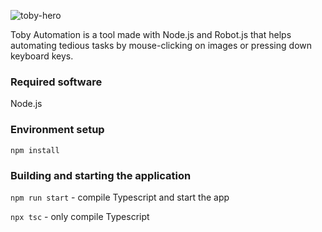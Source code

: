 
![toby-hero](https://user-images.githubusercontent.com/43781236/178103379-a3ada7ee-0956-4308-96fd-624dbaad4171.png)

Toby Automation is a tool made with Node.js and Robot.js that helps automating tedious tasks by mouse-clicking on images or pressing down keyboard keys.

### Required software

Node.js

### Environment setup

`npm install`

### Building and starting the application

`npm run start` - compile Typescript and start the app

`npx tsc` - only compile Typescript
